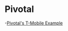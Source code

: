 # Pivotal 

-[Pivotal's T-Mobile Example](https://content.pivotal.io/blog/3-reasons-behind-t-mobile-s-success-with-kubernetes?utm_source=pivotal-newsletter&utm_medium=email-link&utm_campaign=external-newsletter&mkt_tok=eyJpIjoiTW1VM01HSTRPVGd4WkdReSIsInQiOiJvS0NoUHU0ajIwY0pZOE0rcXBwYnVEUURjTlhHUFJlZmNVRytHeE1vVyt0aDZLVk9lK2JJZFg5UFM1SFlCN1pkSEVOV2dtbVFxNm44V0t2WnV1R3JqdjBQSDBKdDdSelJnXC9aXC9NandHKzd1WnFZQmZPcGpJOXhrdElOMURcL3VFMiJ9)
